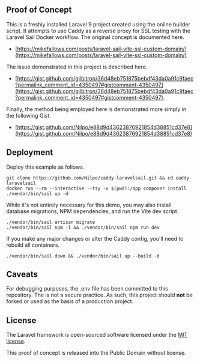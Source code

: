 ## Proof of Concept

This is a freshly installed Laravel 9 project created using the online builder script. It attempts to use Caddy as a reverse proxy for SSL testing with the Laravel Sail Docker workflow. The original concept is documented here.

- [https://mikefallows.com/posts/laravel-sail-vite-ssl-custom-domain/](https://mikefallows.com/posts/laravel-sail-vite-ssl-custom-domain/)

The issue demonstrated in this project is described here.

- [https://gist.github.com/gilbitron/36d48eb751875bebdf43da0a91c9faec?permalink_comment_id=4350497#gistcomment-4350497](https://gist.github.com/gilbitron/36d48eb751875bebdf43da0a91c9faec?permalink_comment_id=4350497#gistcomment-4350497).

Finally, the method being employed here is demonstrated more simply in the following Gist.

- [https://gist.github.com/Nilpo/e88d9d43623876921854d38851cd37e8](https://gist.github.com/Nilpo/e88d9d43623876921854d38851cd37e8)

## Deployment

Deploy this example as follows.

```shell
git clone https://github.com/Nilpo/caddy-laravelsail.git && cd caddy-laravelsail
docker run --rm --interactive --tty -v $(pwd):/app composer install
./vendor/bin/sail up -d
```

While it's not entirely necessary for this demo, you may also install database migrations, NPM dependencies, and run the Vite dev script.

```shell
./vendor/bin/sail artisan migrate
./vendor/bin/sail npm -i && ./vendor/bin/sail npm run dev
```

If you make any major changes or alter the Caddy config, you'll need to rebuild all containers.

```shell
./vendor/bin/sail down && ./vendor/bin/sail up --build -d
```

## Caveats

For debugging purposes, the .env file has been committed to this repository. The is not a secure practice. As such, this project should **not** be forked or used as the basis of a production project.

## License

The Laravel framework is open-sourced software licensed under the [MIT license](https://opensource.org/licenses/MIT).

This proof of concept is released into the Public Domain without license.
